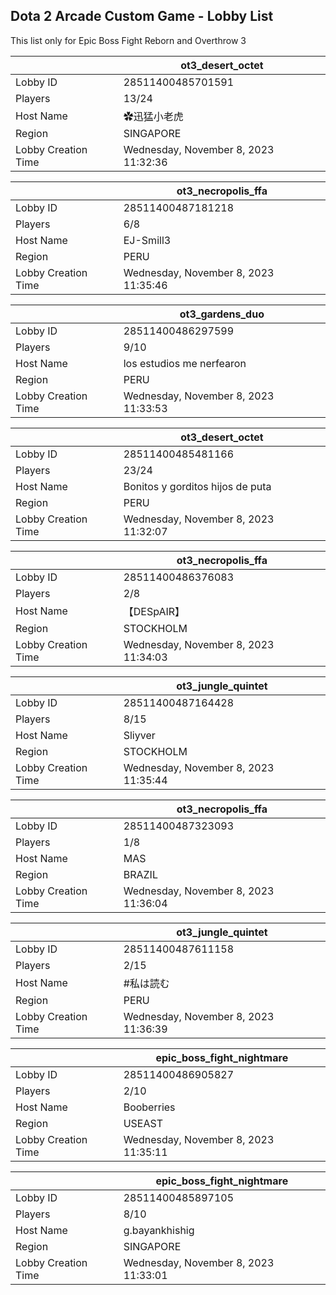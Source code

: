 ## Dota 2 Arcade Custom Game - Lobby List

This list only for Epic Boss Fight Reborn and Overthrow 3

|  | ot3_desert_octet |
| ------ | ------ |
| Lobby ID | 28511400485701591 |
| Players | 13/24 |
| Host Name | ✿迅猛小老虎 |
| Region | SINGAPORE |
| Lobby Creation Time | Wednesday, November 8, 2023 11:32:36 |


|  | ot3_necropolis_ffa |
| ------ | ------ |
| Lobby ID | 28511400487181218 |
| Players | 6/8 |
| Host Name | EJ-Smill3 |
| Region | PERU |
| Lobby Creation Time | Wednesday, November 8, 2023 11:35:46 |


|  | ot3_gardens_duo |
| ------ | ------ |
| Lobby ID | 28511400486297599 |
| Players | 9/10 |
| Host Name | los estudios me nerfearon |
| Region | PERU |
| Lobby Creation Time | Wednesday, November 8, 2023 11:33:53 |


|  | ot3_desert_octet |
| ------ | ------ |
| Lobby ID | 28511400485481166 |
| Players | 23/24 |
| Host Name | Bonitos y gorditos hijos de puta |
| Region | PERU |
| Lobby Creation Time | Wednesday, November 8, 2023 11:32:07 |


|  | ot3_necropolis_ffa |
| ------ | ------ |
| Lobby ID | 28511400486376083 |
| Players | 2/8 |
| Host Name | 【﻿DESpAIR】 |
| Region | STOCKHOLM |
| Lobby Creation Time | Wednesday, November 8, 2023 11:34:03 |


|  | ot3_jungle_quintet |
| ------ | ------ |
| Lobby ID | 28511400487164428 |
| Players | 8/15 |
| Host Name | Sliyver |
| Region | STOCKHOLM |
| Lobby Creation Time | Wednesday, November 8, 2023 11:35:44 |


|  | ot3_necropolis_ffa |
| ------ | ------ |
| Lobby ID | 28511400487323093 |
| Players | 1/8 |
| Host Name | MAS |
| Region | BRAZIL |
| Lobby Creation Time | Wednesday, November 8, 2023 11:36:04 |


|  | ot3_jungle_quintet |
| ------ | ------ |
| Lobby ID | 28511400487611158 |
| Players | 2/15 |
| Host Name | #私は読む |
| Region | PERU |
| Lobby Creation Time | Wednesday, November 8, 2023 11:36:39 |


|  | epic_boss_fight_nightmare |
| ------ | ------ |
| Lobby ID | 28511400486905827 |
| Players | 2/10 |
| Host Name | Booberries |
| Region | USEAST |
| Lobby Creation Time | Wednesday, November 8, 2023 11:35:11 |


|  | epic_boss_fight_nightmare |
| ------ | ------ |
| Lobby ID | 28511400485897105 |
| Players | 8/10 |
| Host Name | g.bayankhishig |
| Region | SINGAPORE |
| Lobby Creation Time | Wednesday, November 8, 2023 11:33:01 |


